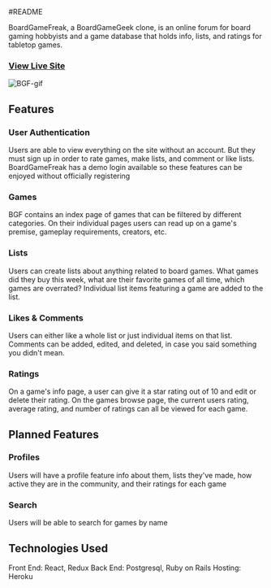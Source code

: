 #README

BoardGameFreak, a BoardGameGeek clone, is an online forum for board gaming hobbyists and a game database that holds info, lists, and ratings for tabletop games.

### [View Live Site](https://board-game-freak1.herokuapp.com/#/)

![BGF-gif](./app/assets/images/boardgame.gif)

## Features
### User Authentication
Users are able to view everything on the site without an account. But they must sign up in order to rate games, make lists, and comment or like lists. BoardGameFreak has a demo login available so these features can be enjoyed without officially registering
### Games
BGF contains an index page of games that can be filtered by different categories. On their individual pages users can read up on a game's premise, gameplay requirements, creators, etc.
### Lists
Users can create lists about anything related to board games. What games did they buy this week, what are their favorite games of all time, which games are overrated? Individual list items featuring a game are added to the list.
### Likes & Comments
Users can either like a whole list or just individual items on that list. Comments can be added, edited, and deleted, in case you said something you didn't mean.
### Ratings
On a game's info page, a user can give it a star rating out of 10 and edit or delete their rating. On the games browse page, the current users rating, average rating, and number of ratings can all be viewed for each game.
## Planned Features
### Profiles
Users will have a profile feature info about them, lists they've made, how active they are in the community, and their ratings for each game
### Search
Users will be able to search for games by name

## Technologies Used
Front End: React, Redux
Back End: Postgresql, Ruby on Rails
Hosting: Heroku
